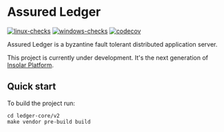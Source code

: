 # Assured Ledger

[![linux-checks](https://github.com/insolar/assured-ledger/workflows/linux-checks/badge.svg)](https://github.com/insolar/assured-ledger/actions?query=workflow%3Alinux-checks+branch%3Amaster)
[![windows-checks](https://github.com/insolar/assured-ledger/workflows/windows-checks/badge.svg)](https://github.com/insolar/assured-ledger/actions?query=workflow%3Awindows-checks+branch%3Amaster)
[![codecov](https://codecov.io/gh/insolar/assured-ledger/branch/master/graph/badge.svg)](https://codecov.io/gh/insolar/assured-ledger)

Assured Ledger is a byzantine fault tolerant distributed application server.

This project is currently under development. It's the next generation of [Insolar Platform](https://github.com/insolar/insolar).

## Quick start

To build the project run:

```
cd ledger-core/v2
make vendor pre-build build
````
